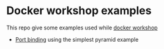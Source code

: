 # Docker workshop examples

This repo give some examples used while [docker workshop](
https://github.com/petrus-v/docker-tutorial)

* [Port binding](00_port_binding_pyramid/) using the simplest pyramid example